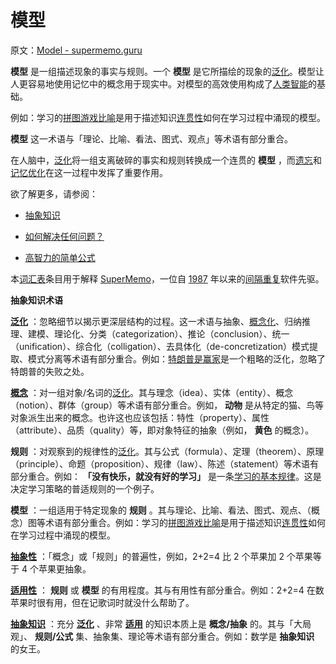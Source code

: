 # 模型

原文：[Model - supermemo.guru](https://supermemo.guru/wiki/Model)

 **模型** 是一组描述现象的事实与规则。一个 **模型** 是它所描绘的现象的[泛化](https://supermemo.guru/wiki/Generalization)。模型让人更容易地使用记忆中的概念用于现实中。对模型的高效使用构成了[人类智能](https://supermemo.guru/wiki/Human_intelligence)的基础。

例如：学习的[拼图游戏比喻](https://supermemo.guru/wiki/Jigsaw_puzzle_metaphor)是用于描述知识[连贯性](https://supermemo.guru/wiki/Coherence)如何在学习过程中涌现的模型。

 **模型** 这一术语与「理论、比喻、看法、图式、观点」等术语有部分重合。

在人脑中，[泛化](https://supermemo.guru/wiki/Generalization)将一组支离破碎的事实和规则转换成一个连贯的 **模型** ，而[遗忘](https://supermemo.guru/wiki/Forgetting)和[记忆优化](https://supermemo.guru/wiki/Memory_optimization)在这一过程中发挥了重要作用。

欲了解更多，请参阅：

- [抽象知识](https://supermemo.guru/wiki/Abstract_knowledge)

- [如何解决任何问题？](https://supermemo.guru/wiki/How_to_solve_any_problem%3F)

- [高智力的简单公式](https://supermemo.guru/wiki/Simple_formula_for_high_intelligence)

本[词汇表](https://supermemo.guru/wiki/Glossary)条目用于解释 [SuperMemo](https://supermemo.guru/wiki/SuperMemo_Guru)，一位自 [1987](https://supermemo.guru/wiki/History_of_spaced_repetition_(print)) 年以来的[间隔重复](https://supermemo.guru/wiki/Spaced_repetition)软件先驱。

 **抽象知识术语** 

 **[泛化](https://supermemo.guru/wiki/Generalization)** ：忽略细节以揭示更深层结构的过程。这一术语与抽象、[概念化](https://supermemo.guru/wiki/Conceptualization)、归纳推理、建模、理论化、分类（categorization）、推论（conclusion）、统一（unification）、综合化（colligation）、去具体化（de-concretization）模式提取、模式分离等术语有部分重合。例如：[特朗普是赢家](https://supermemo.guru/wiki/Donald_Trump)是一个粗略的泛化，忽略了特朗普的失败之处。

 **[概念](https://supermemo.guru/wiki/Concept)** ：对一组对象/名词的[泛化](https://supermemo.guru/wiki/Generalization)。其与理念（idea）、实体（entity）、概念（notion）、群体（group）等术语有部分重合。例如， **动物** 是从特定的猫、鸟等对象派生出来的概念。也许这也应该包括：特性（property）、属性（attribute）、品质（quality）等，即对象特征的抽象（例如， **黄色** 的概念）。

 **规则** ：对观察到的规律性的[泛化](https://supermemo.guru/wiki/Generalization)。其与公式（formula）、定理（theorem）、原理（principle）、命题（proposition）、规律（law）、陈述（statement）等术语有部分重合。例如： **「没有快乐，就没有好的学习」** 是一条[学习的基本规律](https://supermemo.guru/wiki/Fundamental_law_of_learning)。这是决定学习策略的普适规则的一个例子。

 **模型** ：一组适用于特定现象的 **规则** 。其与理论、比喻、看法、图式、观点、（概念）图等术语有部分重合。例如：学习的[拼图游戏比喻](https://supermemo.guru/wiki/Jigsaw_puzzle_metaphor)是用于描述知识[连贯性](https://supermemo.guru/wiki/Coherence)如何在学习过程中涌现的模型。

 **[抽象性](https://supermemo.guru/wiki/Abstractness)** ：「概念」或「规则」的普遍性，例如，2+2=4 比 2 个苹果加 2 个苹果等于 4 个苹果更抽象。

 **[适用性](https://supermemo.guru/wiki/Applicability)** ： **规则** 或 **模型** 的有用程度。其与有用性有部分重合。例如：2+2=4 在数苹果时很有用，但在记歌词时就没什么帮助了。

 **[抽象知识](https://supermemo.guru/wiki/Abstract_knowledge)** ：充分 **[泛化](https://supermemo.guru/wiki/Generalization)** 、非常 **[适用](https://supermemo.guru/wiki/Applicability)** 的知识本质上是 **概念/抽象** 的。其与「大局观」、 **规则/公式** 集、抽象集、理论等术语有部分重合。例如：数学是 **抽象知识** 的女王。